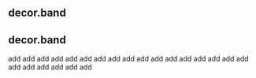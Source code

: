 ## decor.band
## decor.band
add
add
add
add
add
add
add
add
add
add
add
add
add
add
add
add
add
add
add
add
add
add
add
